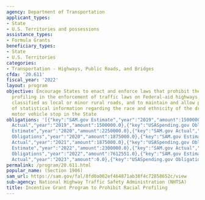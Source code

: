 ```yaml
---
agency: Department of Transportation
applicant_types:
- State
- U.S. Territories and possessions
assistance_types:
- Formula Grants
beneficiary_types:
- State
- U.S. Territories
categories:
- Transportation - Highways, Public Roads, and Bridges
cfda: '20.611'
fiscal_year: '2022'
layout: program
objective: Encourage States to enact and enforce laws that prohibit the use of racial
  profiling in the enforcement of traffic laws on Federal-aid highways, except those
  classified as local or minor rural roads, and to maintain and allow public inspection
  of statistical information regarding the race and ethnicity of the driver for each
  motor vehicle stop in the State
obligations: '[{"key":"SAM.gov Estimate","year":"2019","amount":1500000.0},{"key":"SAM.gov
  Actual","year":"2019","amount":1500000.0},{"key":"USASpending.gov Obligations","year":"2019","amount":0.0},{"key":"SAM.gov
  Estimate","year":"2020","amount":2250000.0},{"key":"SAM.gov Actual","year":"2020","amount":2250000.0},{"key":"USASpending.gov
  Obligations","year":"2020","amount":1875000.0},{"key":"SAM.gov Estimate","year":"2021","amount":1875000.0},{"key":"SAM.gov
  Actual","year":"2021","amount":1875000.0},{"key":"USASpending.gov Obligations","year":"2021","amount":1500000.0},{"key":"SAM.gov
  Estimate","year":"2022","amount":2300000.0},{"key":"SAM.gov Actual","year":"2022","amount":8050000.0},{"key":"USASpending.gov
  Obligations","year":"2022","amount":7612551.0},{"key":"SAM.gov Estimate","year":"2023","amount":8625000.0},{"key":"SAM.gov
  Actual","year":"2023","amount":0.0},{"key":"USASpending.gov Obligations","year":"2023","amount":7915752.93}]'
permalink: /program/20.611.html
popular_name: (Section 1906)
sam_url: https://sam.gov/fal/8fd0a002ef464871ab38f4c72858652c/view
sub-agency: National Highway Traffic Safety Administration (NHTSA)
title: Incentive Grant Program to Prohibit Racial Profiling
---
```

